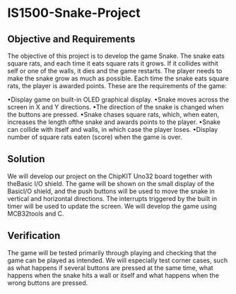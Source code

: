 # IS1500-Snake-Project

## Objective and Requirements

The objective of this project is to develop the game Snake. The snake eats square rats, and each time it eats square rats it grows. If it collides withit self or one of the walls, it dies and the game restarts. The player needs to make the snake grow as much as possible. Each time the snake eats square rats, the player is awarded points. These are the requirements of the game:

•Display game on built-in OLED graphical display.
•Snake moves across the screen in X and Y directions.
•The direction of the snake is changed when the buttons are pressed.
•Snake chases square rats, which, when eaten, increases the length ofthe snake and awards points to the player.
•Snake can collide with itself and walls, in which case the player loses.
•Display number of square rats eaten (score) when the game is over.

## Solution

We will develop our project on the ChipKIT Uno32 board together with theBasic I/O shield. The game will be shown on the small display of the BasicI/O shield, and the push buttons will be used to move the snake in vertical and horizontal directions. The interrupts triggered by the built in timer will be used to update the screen. We will develop the game using MCB32tools and C.

## Verification

The game will be tested primarily through playing and checking that the game can be played as intended. We will especially test corner cases, such as what happens if several buttons are pressed at the same time, what happens when the snake hits a wall or itself and what happens when the wrong buttons are pressed.
